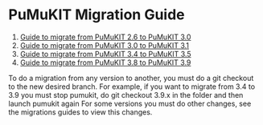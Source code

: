 PuMuKIT Migration Guide
=======================

1. [Guide to migrate from PuMuKIT 2.6 to PuMuKIT 3.0](migration_guides/from2.6to3.0.md)
2. [Guide to migrate from PuMuKIT 3.0 to PuMuKIT 3.1](migration_guides/from3.0to3.1.md)
3. [Guide to migrate from PuMuKIT 3.4 to PuMuKIT 3.5](migration_guides/from3.4to3.5.md)
4. [Guide to migrate from PuMuKIT 3.8 to PuMuKIT 3.9](migration_guides/from3.8to3.9.md)

To do a migration from any version to another, you must do a git checkout to the new desired branch. 
For example, if you want to migrate from 3.4 to 3.9 you must stop pumukit, do git checkout 3.9.x in the folder and then launch pumukit again
For some versions you must do other changes, see the migrations guides to view this changes.
